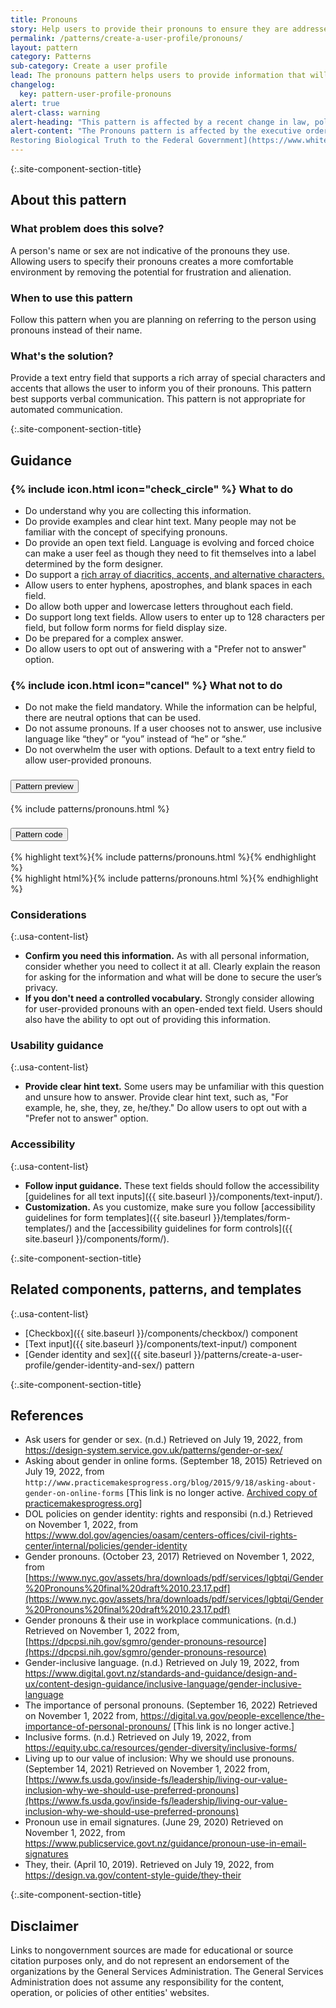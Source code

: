 ```yaml
---
title: Pronouns
story: Help users to provide their pronouns to ensure they are addressed in the manner they prefer
permalink: /patterns/create-a-user-profile/pronouns/
layout: pattern
category: Patterns
sub-category: Create a user profile
lead: The pronouns pattern helps users to provide information that will allow them to feel confident they will be addressed with the pronouns they use.
changelog:
  key: pattern-user-profile-pronouns
alert: true
alert-class: warning
alert-heading: "This pattern is affected by a recent change in law, policy, or regulation"
alert-content: "The Pronouns pattern is affected by the executive order [Defending Women from Gender Ideology Extremism and
Restoring Biological Truth to the Federal Government](https://www.whitehouse.gov/presidential-actions/2025/01/defending-women-from-gender-ideology-extremism-and-restoring-biological-truth-to-the-federal-government/), signed on January 20, 2025. Expect changes to this pattern in the near future as we adapt to these new requirements."
---
```


{:.site-component-section-title}
## About this pattern

### What problem does this solve?

A person's name or sex are not indicative of the pronouns they use. Allowing users to specify their pronouns creates a more comfortable environment by removing the potential for frustration and alienation.

### When to use this pattern

Follow this pattern when you are planning on referring to the person using pronouns instead of their name.

### What's the solution?

Provide a text entry field that supports a rich array of special characters and accents that allows the user to inform you of their pronouns. This pattern best supports verbal communication. This pattern is not appropriate for automated communication.

{:.site-component-section-title}
## Guidance

<div class="grid-row grid-gap-3">
  <div class="tablet:grid-col">
    <div class="do-dont">
      <div class="do-dont__do">
        <h3 class="do-dont__heading">
          {% include icon.html icon="check_circle" %}
          What to do
        </h3>
        <div class="do-dont__content">
          <ul>
            <li>Do understand why you are collecting this information.</li>
            <li>Do provide examples and clear hint text. Many people may not be familiar with the concept of specifying pronouns.</li>
            <li>Do provide an open text field. Language is evolving and forced choice can make a user feel as though they need to fit themselves into a label determined by the form designer.</li>
            <li>Do support a <a href="https://web.library.yale.edu/cataloging/music/diacrit">rich array of diacritics, accents, and alternative characters.</a></li>
            <li>Allow users to enter hyphens, apostrophes, and blank spaces in each field.</li>
            <li>Do allow both upper and lowercase letters throughout each field.</li>
            <li>Do support long text fields. Allow users to enter up to 128 characters per field, but follow form norms for field display size.</li>
            <li>Do be prepared for a complex answer.</li>
            <li>Do allow users to opt out of answering with a "Prefer not to answer" option.</li>
          </ul>
        </div>
      </div>
    </div>
  </div>
  <div class="tablet:grid-col">
    <div class="do-dont">
      <div class="do-dont__dont">
        <h3 class="do-dont__heading">
          {% include icon.html icon="cancel" %}
          What not to do
        </h3>
        <div class="do-dont__content">
          <ul>
            <li>Do not make the field mandatory. While the information can be helpful, there are neutral options that can be used.</li>
            <li>Do not assume pronouns. If a user chooses not to answer, use inclusive language like “they” or “you” instead of “he” or “she.”</li>
            <li>Do not overwhelm the user with options. Default to a text entry field to allow user-provided pronouns.</li>
          </ul>
        </div>
      </div>
    </div>
  </div>
</div>

<div class="usa-accordion usa-accordion--bordered site-accordion-code site-component-preview margin-top-2">
  <h3 id="pattern-preview" class="usa-accordion__heading site-accordion-heading">
    <button type="button" class="usa-accordion__button" aria-controls="accordion-preview" aria-expanded="true">
      Pattern preview
    </button>
  </h3>
  <div id="accordion-preview" class="usa-accordion__content">
    {% include patterns/pronouns.html %}
  </div>
</div>
<div class="usa-accordion usa-accordion--bordered site-accordion-code site-component-preview">
  <h3 id="pattern-code" class="usa-accordion__heading site-accordion-heading">
    <button type="button" class="usa-accordion__button" aria-controls="accordion-code" aria-expanded="false">
      Pattern code
    </button>
  </h3>
  <div id="accordion-code" class="usa-accordion__content highlight-code copy-code">
    <div class="usa-sr-only">
      {% highlight text%}{% include patterns/pronouns.html %}{% endhighlight %}
    </div>
    {% highlight html%}{% include patterns/pronouns.html %}{% endhighlight %}
  </div>
</div>

### Considerations

{:.usa-content-list}
- **Confirm you need this information.** As with all personal information, consider whether you need to collect it at all. Clearly explain the reason for asking for the information and what will be done to secure the user’s privacy.
- **If you don't need a controlled vocabulary.** Strongly consider allowing for user-provided pronouns with an open-ended text field. Users should also have the ability to opt out of providing this information.

### Usability guidance

{:.usa-content-list}
- **Provide clear hint text.** Some users may be unfamiliar with this question and unsure how to answer. Provide clear hint text, such as, "For example, he, she, they, ze, he/they." Do allow users to opt out with a "Prefer not to answer" option.

### Accessibility

{:.usa-content-list}
- **Follow input guidance.** These text fields should follow the accessibility [guidelines for all text inputs]({{ site.baseurl }}/components/text-input/).
- **Customization.** As you customize, make sure you follow [accessibility guidelines for form templates]({{ site.baseurl }}/templates/form-templates/) and the [accessibility guidelines for form controls]({{ site.baseurl }}/components/form/).

{:.site-component-section-title}
## Related components, patterns, and templates

{:.usa-content-list}
- [Checkbox]({{ site.baseurl }}/components/checkbox/) component
- [Text input]({{ site.baseurl }}/components/text-input/) component
- [Gender identity and sex]({{ site.baseurl }}/patterns/create-a-user-profile/gender-identity-and-sex/) pattern

{:.site-component-section-title}
## References

- Ask users for gender or sex. (n.d.) Retrieved on July 19, 2022, from <https://design-system.service.gov.uk/patterns/gender-or-sex/>
- Asking about gender in online forms. (September 18, 2015) Retrieved on July 19, 2022, from `http://www.practicemakesprogress.org/blog/2015/9/18/asking-about-gender-on-online-forms` [This link is no longer active. [Archived copy of practicemakesprogress.org](https://web.archive.org/web/20220120033201/http://www.practicemakesprogress.org/blog/2015/9/18/asking-about-gender-on-online-forms)]
- DOL policies on gender identity: rights and responsibi (n.d.) Retrieved on November 1, 2022, from <https://www.dol.gov/agencies/oasam/centers-offices/civil-rights-center/internal/policies/gender-identity>
- Gender pronouns. (October 23, 2017) Retrieved on November 1, 2022, from
[https://www.nyc.gov/assets/hra/downloads/pdf/services/lgbtqi/Gender%20Pronouns%20final%20draft%2010.23.17.pdf](https://www.nyc.gov/assets/hra/downloads/pdf/services/lgbtqi/Gender%20Pronouns%20final%20draft%2010.23.17.pdf)
- Gender pronouns & their use in workplace communications. (n.d.) Retrieved on November 1, 2022 from, [https://dpcpsi.nih.gov/sgmro/gender-pronouns-resource](https://dpcpsi.nih.gov/sgmro/gender-pronouns-resource)
- Gender-inclusive language. (n.d.) Retrieved on July 19, 2022, from <https://www.digital.govt.nz/standards-and-guidance/design-and-ux/content-design-guidance/inclusive-language/gender-inclusive-language>
- The importance of personal pronouns. (September 16, 2022) Retrieved on November 1, 2022 from, https://digital.va.gov/people-excellence/the-importance-of-personal-pronouns/ [This link is no longer active.]
- Inclusive forms. (n.d.) Retrieved on July 19, 2022, from <https://equity.ubc.ca/resources/gender-diversity/inclusive-forms/>
- Living up to our value of inclusion: Why we should use pronouns. (September 14, 2021) Retrieved on November 1, 2022 from, [https://www.fs.usda.gov/inside-fs/leadership/living-our-value-inclusion-why-we-should-use-preferred-pronouns](https://www.fs.usda.gov/inside-fs/leadership/living-our-value-inclusion-why-we-should-use-preferred-pronouns)
- Pronoun use in email signatures. (June 29, 2020) Retrieved on November 1, 2022, from <https://www.publicservice.govt.nz/guidance/pronoun-use-in-email-signatures>
- They, their. (April 10, 2019). Retrieved on July 19, 2022, from <https://design.va.gov/content-style-guide/they-their>

{:.site-component-section-title}
## Disclaimer

Links to nongovernment sources are made for educational or source citation purposes only, and do not represent an endorsement of the organizations by the General Services Administration. The General Services Administration does not assume any responsibility for the content, operation, or policies of other entities' websites.

